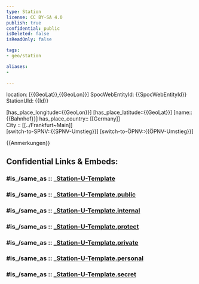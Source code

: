 ```yaml
---
type: Station
license: CC BY-SA 4.0
publish: true
confidential: public
isDeleted: false
isReadOnly: false

tags:
- geo/station

aliases:
- 

---
```

location: [{{GeoLat}},{{GeoLon}}] 
SpocWebEntityId: {{SpocWebEntityId}}
StationUId: {{Id}}

[has_place_longitude::{{GeoLon}}] 
[has_place_latitude::{{GeoLat}}] 
[name::{{Bahnhof}}] 
has_place_country:: [[Germany]]  
City :: [[../Frankfurt~Main]]  
[switch-to-SPNV::{{SPNV-Umstieg}}] 
[switch-to-ÖPNV::{{ÖPNV-Umstieg}}] 

{{Anmerkungen}}


## Confidential Links & Embeds: 

### #is_/same_as :: [_Station-U-Template](/_Standards/Earth/Continent/Europe/Europe~Central/Germany/Germany~West/Hessen/counties~Hessen/Frankfurt~Main/_Station-U-Template.md) 

### #is_/same_as :: [_Station-U-Template.public](/_public/Earth/Continent/Europe/Europe~Central/Germany/Germany~West/Hessen/counties~Hessen/Frankfurt~Main/_Station-U-Template.public.md) 

### #is_/same_as :: [_Station-U-Template.internal](/_internal/Earth/Continent/Europe/Europe~Central/Germany/Germany~West/Hessen/counties~Hessen/Frankfurt~Main/_Station-U-Template.internal.md) 

### #is_/same_as :: [_Station-U-Template.protect](/_protect/Earth/Continent/Europe/Europe~Central/Germany/Germany~West/Hessen/counties~Hessen/Frankfurt~Main/_Station-U-Template.protect.md) 

### #is_/same_as :: [_Station-U-Template.private](/_private/Earth/Continent/Europe/Europe~Central/Germany/Germany~West/Hessen/counties~Hessen/Frankfurt~Main/_Station-U-Template.private.md) 

### #is_/same_as :: [_Station-U-Template.personal](/_personal/Earth/Continent/Europe/Europe~Central/Germany/Germany~West/Hessen/counties~Hessen/Frankfurt~Main/_Station-U-Template.personal.md) 

### #is_/same_as :: [_Station-U-Template.secret](/_secret/Earth/Continent/Europe/Europe~Central/Germany/Germany~West/Hessen/counties~Hessen/Frankfurt~Main/_Station-U-Template.secret.md)

